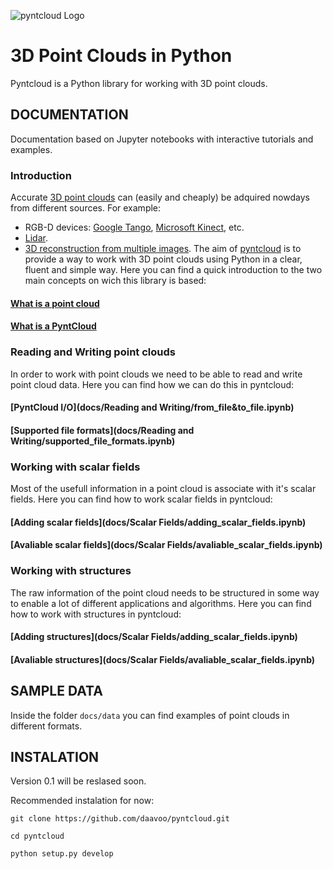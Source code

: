 ![pyntcloud Logo](docs/data/pyntcloud.png)
# 3D Point Clouds in Python

Pyntcloud is a Python library for working with 3D point clouds.

## DOCUMENTATION
Documentation based on Jupyter notebooks with interactive tutorials and examples.

### Introduction
Accurate [3D point clouds](https://en.wikipedia.org/wiki/Point_cloud) can (easily and cheaply) be adquired nowdays from different sources. For example:
- RGB-D devices: [Google Tango](http://get.google.com/tango/), [Microsoft Kinect](https://developer.microsoft.com/en-us/windows/kinect), etc.
- [Lidar](https://en.wikipedia.org/wiki/Lidar).
- [3D reconstruction from multiple images](https://en.wikipedia.org/wiki/3D_reconstruction_from_multiple_images).
The aim of [pyntcloud](https://github.com/daavoo/pyntcloud) is to provide a way to work with 3D point clouds using Python in a clear, fluent and simple way.
Here you can find a quick introduction to the two main concepts on wich this library is based:

#### [What is a point cloud](docs/Introduction/what_is_a_point_cloud.ipynb)
#### [What is a PyntCloud](docs/Introduction/what_is_a_PyntCloud.ipynb)

### Reading and Writing point clouds
In order to work with point clouds we need to be able to read and write point cloud data.
Here you can find how we can do this in pyntcloud:
#### [PyntCloud I/O](docs/Reading and Writing/from_file&to_file.ipynb)
#### [Supported file formats](docs/Reading and Writing/supported_file_formats.ipynb)

### Working with scalar fields
Most of the usefull information in a point cloud is associate with it's scalar fields. 
Here you can find how to work scalar fields in pyntcloud:
#### [Adding scalar fields](docs/Scalar Fields/adding_scalar_fields.ipynb)
#### [Avaliable scalar fields](docs/Scalar Fields/avaliable_scalar_fields.ipynb)

### Working with structures
The raw information of the point cloud needs to be structured in some way to enable a lot of different applications and algorithms. 
Here you can find how to work with structures in pyntcloud:
#### [Adding structures](docs/Scalar Fields/adding_scalar_fields.ipynb)
#### [Avaliable structures](docs/Scalar Fields/avaliable_scalar_fields.ipynb)

## SAMPLE DATA 

Inside the folder `docs/data` you can find examples of point clouds in different formats.

## INSTALATION

Version 0.1 will be reslased soon.

Recommended instalation for now:

```
git clone https://github.com/daavoo/pyntcloud.git

cd pyntcloud

python setup.py develop
```

